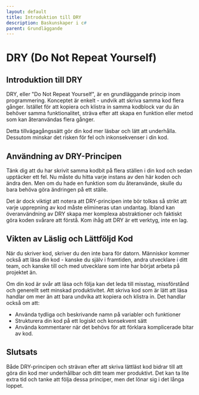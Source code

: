 ```yaml
---
layout: default
title: Introduktion till DRY
description: Baskunskaper i c#
parent: Grundläggande
---
```

# DRY (Do Not Repeat Yourself)
## Introduktion till DRY

DRY, eller "Do Not Repeat Yourself", är en grundläggande princip inom programmering. Konceptet är enkelt - undvik att skriva samma kod flera gånger. Istället för att kopiera och klistra in samma kodblock var du än behöver samma funktionalitet, sträva efter att skapa en funktion eller metod som kan återanvändas flera gånger. 

Detta tillvägagångssätt gör din kod mer läsbar och lätt att underhålla. Dessutom minskar det risken för fel och inkonsekvenser i din kod.

## Användning av DRY-Principen

Tänk dig att du har skrivit samma kodbit på flera ställen i din kod och sedan upptäcker ett fel. Nu måste du hitta varje instans av den här koden och ändra den. Men om du hade en funktion som du återanvände, skulle du bara behöva göra ändringen på ett ställe.

Det är dock viktigt att notera att DRY-principen inte bör tolkas så strikt att varje upprepning av kod måste elimineras utan undantag. Ibland kan överanvändning av DRY skapa mer komplexa abstraktioner och faktiskt göra koden svårare att förstå. Kom ihåg att DRY är ett verktyg, inte en lag.

## Vikten av Läslig och Lättföljd Kod

När du skriver kod, skriver du den inte bara för datorn. Människor kommer också att läsa din kod - kanske du själv i framtiden, andra utvecklare i ditt team, och kanske till och med utvecklare som inte har börjat arbeta på projektet än. 

Om din kod är svår att läsa och följa kan det leda till misstag, missförstånd och generellt sett minskad produktivitet. Att skriva kod som är lätt att läsa handlar om mer än att bara undvika att kopiera och klistra in. Det handlar också om att:

- Använda tydliga och beskrivande namn på variabler och funktioner
- Strukturera din kod på ett logiskt och konsekvent sätt
- Använda kommentarer när det behövs för att förklara komplicerade bitar av kod.

## Slutsats

Både DRY-principen och strävan efter att skriva lättläst kod bidrar till att göra din kod mer underhållbar och ditt team mer produktivt. Det kan ta lite extra tid och tanke att följa dessa principer, men det lönar sig i det långa loppet.
